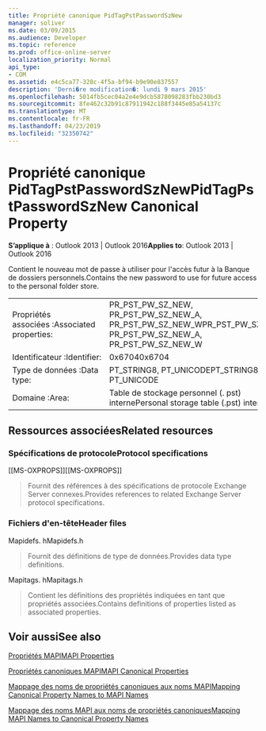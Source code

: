 ```yaml
---
title: Propriété canonique PidTagPstPasswordSzNew
manager: soliver
ms.date: 03/09/2015
ms.audience: Developer
ms.topic: reference
ms.prod: office-online-server
localization_priority: Normal
api_type:
- COM
ms.assetid: e4c5ca77-328c-4f5a-bf94-b9e90e837557
description: 'Derni�re modification�: lundi 9 mars 2015'
ms.openlocfilehash: 5014fb5cec04a2e4e9dcb5878098283fbb230bd3
ms.sourcegitcommit: 8fe462c32b91c87911942c188f3445e85a54137c
ms.translationtype: MT
ms.contentlocale: fr-FR
ms.lasthandoff: 04/23/2019
ms.locfileid: "32350742"
---
```

# <a name="pidtagpstpasswordsznew-canonical-property"></a><span data-ttu-id="40b48-103">Propriété canonique PidTagPstPasswordSzNew</span><span class="sxs-lookup"><span data-stu-id="40b48-103">PidTagPstPasswordSzNew Canonical Property</span></span>

  
  
<span data-ttu-id="40b48-104">**S’applique à** : Outlook 2013 | Outlook 2016</span><span class="sxs-lookup"><span data-stu-id="40b48-104">**Applies to**: Outlook 2013 | Outlook 2016</span></span> 
  
<span data-ttu-id="40b48-105">Contient le nouveau mot de passe à utiliser pour l'accès futur à la Banque de dossiers personnels.</span><span class="sxs-lookup"><span data-stu-id="40b48-105">Contains the new password to use for future access to the personal folder store.</span></span>
  
|||
|:-----|:-----|
|<span data-ttu-id="40b48-106">Propriétés associées :</span><span class="sxs-lookup"><span data-stu-id="40b48-106">Associated properties:</span></span>  <br/> |<span data-ttu-id="40b48-107">PR_PST_PW_SZ_NEW, PR_PST_PW_SZ_NEW_A, PR_PST_PW_SZ_NEW_W</span><span class="sxs-lookup"><span data-stu-id="40b48-107">PR_PST_PW_SZ_NEW, PR_PST_PW_SZ_NEW_A, PR_PST_PW_SZ_NEW_W</span></span>  <br/> |
|<span data-ttu-id="40b48-108">Identificateur :</span><span class="sxs-lookup"><span data-stu-id="40b48-108">Identifier:</span></span>  <br/> |<span data-ttu-id="40b48-109">0x6704</span><span class="sxs-lookup"><span data-stu-id="40b48-109">0x6704</span></span>  <br/> |
|<span data-ttu-id="40b48-110">Type de données :</span><span class="sxs-lookup"><span data-stu-id="40b48-110">Data type:</span></span>  <br/> |<span data-ttu-id="40b48-111">PT_STRING8, PT_UNICODE</span><span class="sxs-lookup"><span data-stu-id="40b48-111">PT_STRING8, PT_UNICODE</span></span>  <br/> |
|<span data-ttu-id="40b48-112">Domaine :</span><span class="sxs-lookup"><span data-stu-id="40b48-112">Area:</span></span>  <br/> |<span data-ttu-id="40b48-113">Table de stockage personnel (. pst) interne</span><span class="sxs-lookup"><span data-stu-id="40b48-113">Personal storage table (.pst) internal</span></span>  <br/> |
   
## <a name="related-resources"></a><span data-ttu-id="40b48-114">Ressources associées</span><span class="sxs-lookup"><span data-stu-id="40b48-114">Related resources</span></span>

### <a name="protocol-specifications"></a><span data-ttu-id="40b48-115">Spécifications de protocole</span><span class="sxs-lookup"><span data-stu-id="40b48-115">Protocol specifications</span></span>

<span data-ttu-id="40b48-116">[[MS-OXPROPS]]</span><span class="sxs-lookup"><span data-stu-id="40b48-116">[[MS-OXPROPS]]</span></span> 
  
> <span data-ttu-id="40b48-117">Fournit des références à des spécifications de protocole Exchange Server connexes.</span><span class="sxs-lookup"><span data-stu-id="40b48-117">Provides references to related Exchange Server protocol specifications.</span></span>
    
### <a name="header-files"></a><span data-ttu-id="40b48-118">Fichiers d'en-tête</span><span class="sxs-lookup"><span data-stu-id="40b48-118">Header files</span></span>

<span data-ttu-id="40b48-119">Mapidefs. h</span><span class="sxs-lookup"><span data-stu-id="40b48-119">Mapidefs.h</span></span>
  
> <span data-ttu-id="40b48-120">Fournit des définitions de type de données.</span><span class="sxs-lookup"><span data-stu-id="40b48-120">Provides data type definitions.</span></span>
    
<span data-ttu-id="40b48-121">Mapitags. h</span><span class="sxs-lookup"><span data-stu-id="40b48-121">Mapitags.h</span></span>
  
> <span data-ttu-id="40b48-122">Contient les définitions des propriétés indiquées en tant que propriétés associées.</span><span class="sxs-lookup"><span data-stu-id="40b48-122">Contains definitions of properties listed as associated properties.</span></span>
    
## <a name="see-also"></a><span data-ttu-id="40b48-123">Voir aussi</span><span class="sxs-lookup"><span data-stu-id="40b48-123">See also</span></span>



[<span data-ttu-id="40b48-124">Propriétés MAPI</span><span class="sxs-lookup"><span data-stu-id="40b48-124">MAPI Properties</span></span>](mapi-properties.md)
  
[<span data-ttu-id="40b48-125">Propriétés canoniques MAPI</span><span class="sxs-lookup"><span data-stu-id="40b48-125">MAPI Canonical Properties</span></span>](mapi-canonical-properties.md)
  
[<span data-ttu-id="40b48-126">Mappage des noms de propriétés canoniques aux noms MAPI</span><span class="sxs-lookup"><span data-stu-id="40b48-126">Mapping Canonical Property Names to MAPI Names</span></span>](mapping-canonical-property-names-to-mapi-names.md)
  
[<span data-ttu-id="40b48-127">Mappage des noms MAPI aux noms de propriétés canoniques</span><span class="sxs-lookup"><span data-stu-id="40b48-127">Mapping MAPI Names to Canonical Property Names</span></span>](mapping-mapi-names-to-canonical-property-names.md)


